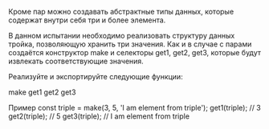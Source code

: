 Кроме пар можно создавать абстрактные типы данных, которые содержат внутри себя три и более элемента.

В данном испытании необходимо реализовать структуру данных тройка, позволяющую хранить три значения. Как и в случае с парами создаётся конструктор make и селекторы get1, get2, get3, которые будут извлекать соответствующие значения.

Реализуйте и экспортируйте следующие функции:

make
get1
get2
get3

Пример
const triple = make(3, 5, 'I am element from triple');
get1(triple); // 3
get2(triple); // 5
get3(triple); // I am element from triple